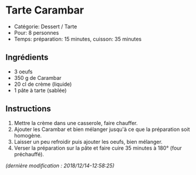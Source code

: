 # Tarte Carambar

* Catégorie: Dessert / Tarte
* Pour: 8 personnes
* Temps: préparation: 15 minutes, cuisson: 35 minutes

## Ingrédients
* 3 oeufs
* 350 g de Carambar
* 20 cl de crème (liquide)
* 1 pâte à tarte (sablée)

## Instructions
1. Mettre la crème dans une casserole, faire chauffer.
1. Ajouter les Carambar et bien mélanger jusqu'à ce que la préparation soit homogène.
1. Laisser un peu refroidir puis ajouter les oeufs, bien mélanger.
1. Verser la préparation sur la pâte et faire cuire 35 minutes à 180° (four préchauffé).

_(dernière modification : 2018/12/14-12:58:25)_
